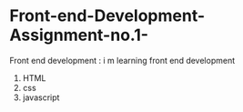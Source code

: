 # Front-end-Development-Assignment-no.1-
Front end development : i m learning front end development 
1. HTML
2. css
3. javascript
